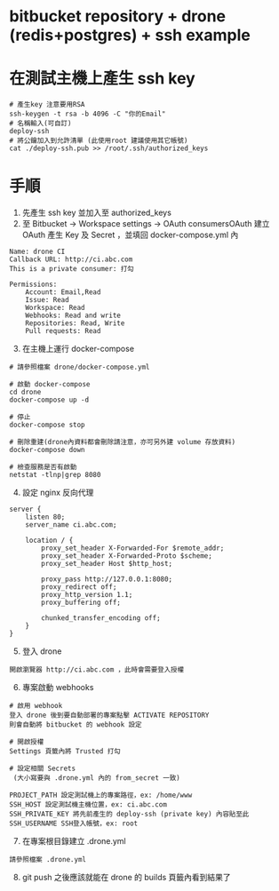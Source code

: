# bitbucket repository + drone (redis+postgres) + ssh example

# 在測試主機上產生 ssh key  
```
# 產生key 注意要用RSA
ssh-keygen -t rsa -b 4096 -C "你的Email"
# 名稱輸入(可自訂)
deploy-ssh
# 將公鑰加入到允許清單 (此使用root 建議使用其它帳號)
cat ./deploy-ssh.pub >> /root/.ssh/authorized_keys
```

# 手順
1. 先產生 ssh key 並加入至 authorized_keys
2. 至 Bitbucket → Workspace settings → OAuth consumersOAuth 建立 OAuth 產生 Key 及 Secret ，並填回 docker-compose.yml 內
```
Name: drone CI
Callback URL: http://ci.abc.com
This is a private consumer: 打勾

Permissions:
    Account: Email,Read
    Issue: Read
    Workspace: Read
    Webhooks: Read and write
    Repositories: Read, Write
    Pull requests: Read
```
3. 在主機上運行 docker-compose
```
# 請參照檔案 drone/docker-compose.yml

# 啟動 docker-compose
cd drone
docker-compose up -d

# 停止
docker-compose stop

# 刪除重建(drone內資料都會刪除請注意，亦可另外建 volume 存放資料)
docker-compose down

# 檢查服務是否有啟動
netstat -tlnp|grep 8080
```
4. 設定 nginx 反向代理
```
server {
    listen 80;
    server_name ci.abc.com;

    location / {
        proxy_set_header X-Forwarded-For $remote_addr;
        proxy_set_header X-Forwarded-Proto $scheme;
        proxy_set_header Host $http_host;

        proxy_pass http://127.0.0.1:8080;
        proxy_redirect off;
        proxy_http_version 1.1;
        proxy_buffering off;

        chunked_transfer_encoding off;
    }
}
```
5. 登入 drone
```
開啟瀏覽器 http://ci.abc.com ，此時會需要登入授權
```
6. 專案啟動 webhooks
```
# 啟用 webhook
登入 drone 後到要自動部署的專案點擊 ACTIVATE REPOSITORY
則會自動將 bitbucket 的 webhook 設定

# 開啟授權
Settings 頁籤內將 Trusted 打勾

# 設定相關 Secrets 
 (大小寫要與 .drone.yml 內的 from_secret 一致)   
  
PROJECT_PATH 設定測試機上的專案路徑，ex: /home/www
SSH_HOST 設定測試機主機位置，ex: ci.abc.com 
SSH_PRIVATE_KEY 將先前產生的 deploy-ssh (private key) 內容貼至此
SSH_USERNAME SSH登入帳號，ex: root
```
7. 在專案根目錄建立 .drone.yml
```
請參照檔案 .drone.yml
```
8. git push 之後應該就能在 drone 的 builds 頁籤內看到結果了